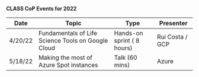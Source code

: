 **CLASS CoP Events for 2022**

| Date | Topic | Type | Presenter |
| ---| --- | --- | --- |
| 4/20/22 | Fundamentals of Life Science Tools on Google Cloud |  Hands-on sprint ( 8 hours) | Rui Costa / GCP |
| 5/18/22 | Making the most of Azure Spot instances | Talk (60 mins) | Azure 
